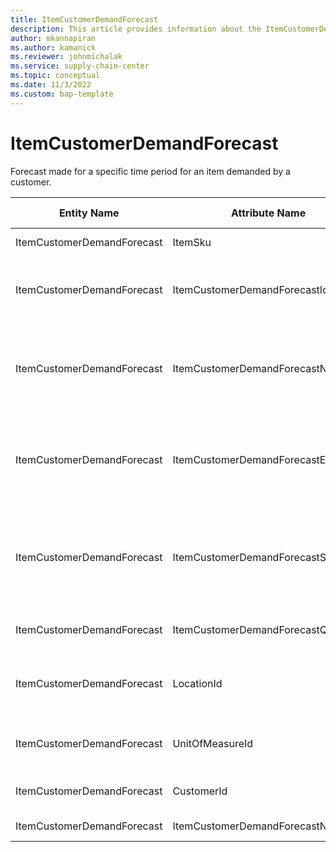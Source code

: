 ```yaml
---
title: ItemCustomerDemandForecast
description: This article provides information about the ItemCustomerDemandForecast entity.
author: mkannapiran
ms.author: kamanick
ms.reviewer: johnmichalak
ms.service: supply-chain-center
ms.topic: conceptual
ms.date: 11/3/2022
ms.custom: bap-template
---
```


# ItemCustomerDemandForecast

Forecast made for a specific time period for an item demanded by a customer.

| **Entity Name** | **Attribute Name** | **IsPrimaryKey** | **Data Type** | **Data Length** | **Description** |
| --- | --- | --- | --- | --- | --- |
| ItemCustomerDemandForecast | ItemSku | yes | string | 20 | Unique ID of the Item. |
| ItemCustomerDemandForecast | ItemCustomerDemandForecastId | yes | string | 36 | Unique ID of the customer demand forecast. |
| ItemCustomerDemandForecast | ItemCustomerDemandForecastNote | no | string | 1024 | Additional notes or descriptions for the customer demand forecast. |
| ItemCustomerDemandForecast | ItemCustomerDemandForecastEndDate | no | timestamp | 8 | End date of the forecast period for this customer demand forecast ID. |
| ItemCustomerDemandForecast | ItemCustomerDemandForecastStartDate | no | timestamp | 8 | Start date of the forecast period for this customer demand forecast ID. |
| ItemCustomerDemandForecast | ItemCustomerDemandForecastQuantity | no | decimal | 9 | Forecast quantity for this period. |
| ItemCustomerDemandForecast | LocationId | no | string | 36 | Location Id for which the forecast is applicable. |
| ItemCustomerDemandForecast | UnitOfMeasureId | no | string | 36 | Unit of measure of the forecast quantity. |
| ItemCustomerDemandForecast | CustomerId | no | string | 36 | Customer Id for the forecast. |
| ItemCustomerDemandForecast | ItemCustomerDemandForecastName | no | string | 256 | Name of the forecast. |
